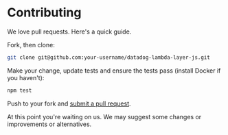 # Contributing

We love pull requests. Here's a quick guide.

Fork, then clone:

```bash
git clone git@github.com:your-username/datadog-lambda-layer-js.git
```

Make your change, update tests and ensure the tests pass (install Docker if you haven't):

```bash
npm test
```

Push to your fork and [submit a pull request][pr].

[pr]: https://github.com/your-username/datadog-lambda-layer-js/compare/DataDog:master...master

At this point you're waiting on us. We may suggest some changes or improvements or alternatives.
